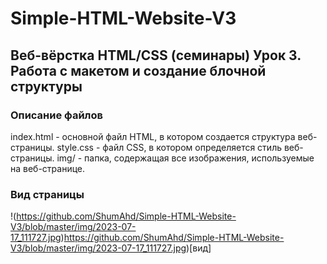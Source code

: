 # Simple-HTML-Website-V3
## Веб-вёрстка HTML/CSS (семинары) Урок 3. Работа с макетом и создание блочной структуры

### Описание файлов
index.html - основной файл HTML, в котором создается структура веб-страницы.
style.css - файл CSS, в котором определяется стиль веб-страницы.
img/ - папка, содержащая все изображения, используемые на веб-странице.

### Вид страницы
!(https://github.com/ShumAhd/Simple-HTML-Website-V3/blob/master/img/2023-07-17_111727.jpg)https://github.com/ShumAhd/Simple-HTML-Website-V3/blob/master/img/2023-07-17_111727.jpg)[вид]
